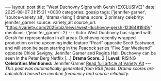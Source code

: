 --- layout: post title: "West Duchovny Signs with Gersh (EXCLUSIVE)" date: 2025-08-07 21:15:31 +0000 categories: gossip tags: ['jennifer-garner', 'source-variety_alt', 'drama-rising'] drama_score: 2 primary_celebrity: jennifer_garner source: variety_alt source_url: "https://variety.com/2025/biz/news/west-duchovny-gersh-1236481949/" mentions: {'jennifer_garner': 2} --- Actor West Duchovny has signed with Gersh for representation in all areas. Duchovny recently wrapped production on the upcoming indie feature “Pearl” opposite Scott Eastwood, and will soon be seen starring in the Peacock series “Five Star Weekend” opposite Chloë Sevigny, Jennifer Garner and Regina Hall. Duchovny can be seen in the Peter Berg Netflix […] **Drama Score:** 2 | **Level:** RISING **Celebrities Mentioned:** Jennifer Garner [Read full article at Variety Alt](https://variety.com/2025/biz/news/west-duchovny-gersh-1236481949/) --- *This post was automatically generated from RSS feeds. Drama scores are calculated based on mention frequency and source reliability.*